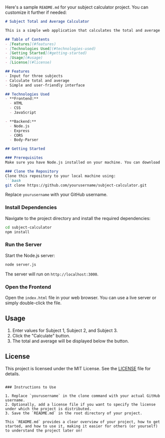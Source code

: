 Here's a sample `README.md` for your subject calculator project. You can customize it further if needed:

```markdown
# Subject Total and Average Calculator

This is a simple web application that calculates the total and average of three subjects using a Node.js backend and a frontend built with HTML, CSS, and JavaScript.

## Table of Contents
- [Features](#features)
- [Technologies Used](#technologies-used)
- [Getting Started](#getting-started)
- [Usage](#usage)
- [License](#license)

## Features
- Input for three subjects
- Calculate total and average
- Simple and user-friendly interface

## Technologies Used
- **Frontend:**
  - HTML
  - CSS
  - JavaScript

- **Backend:**
  - Node.js
  - Express
  - CORS
  - Body-Parser

## Getting Started

### Prerequisites
Make sure you have Node.js installed on your machine. You can download it from [Node.js Official Website](https://nodejs.org/).

### Clone the Repository
Clone this repository to your local machine using:
```bash
git clone https://github.com/yourusername/subject-calculator.git
```
Replace `yourusername` with your GitHub username.

### Install Dependencies
Navigate to the project directory and install the required dependencies:
```bash
cd subject-calculator
npm install
```

### Run the Server
Start the Node.js server:
```bash
node server.js
```

The server will run on `http://localhost:3000`.

### Open the Frontend
Open the `index.html` file in your web browser. You can use a live server or simply double-click the file.

## Usage
1. Enter values for Subject 1, Subject 2, and Subject 3.
2. Click the "Calculate" button.
3. The total and average will be displayed below the button.

## License
This project is licensed under the MIT License. See the [LICENSE](LICENSE) file for details.
```

### Instructions to Use

1. Replace `yourusername` in the clone command with your actual GitHub username.
2. Optionally, add a license file if you want to specify the license under which the project is distributed.
3. Save the `README.md` in the root directory of your project.

This `README.md` provides a clear overview of your project, how to get started, and how to use it, making it easier for others (or yourself) to understand the project later on!